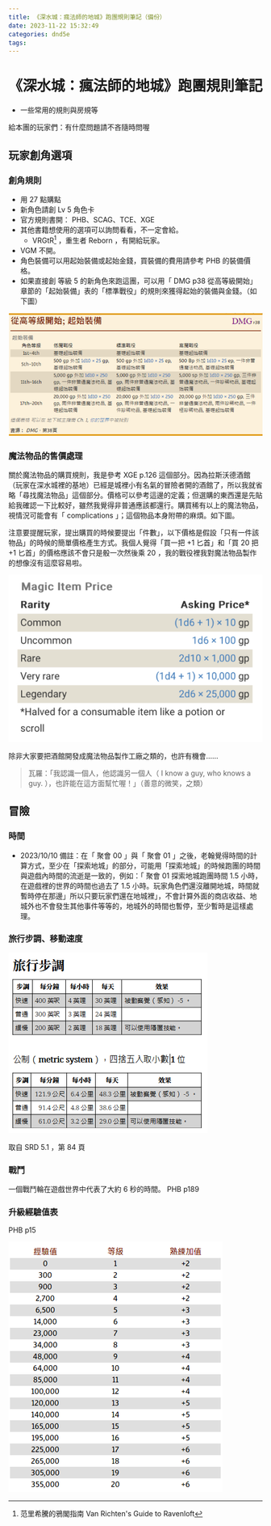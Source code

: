 ```yaml
---
title: 《深水城：瘋法師的地城》跑團規則筆記（備份）
date: 2023-11-22 15:32:49
categories: dnd5e
tags:
---
```


# 《深水城：瘋法師的地城》跑團規則筆記

- 一些常用的規則與房規等

給本團的玩家們：有什麼問題請不吝隨時問喔

## 玩家創角選項

### 創角規則

- 用 27 點購點
- 新角色請創 Lv 5 角色卡
- 官方規則書開： PHB、SCAG、TCE、XGE
- 其他書籍想使用的選項可以詢問看看，不一定會給。
  - VRGtR[^VRGtR] ，重生者 Reborn ，有開給玩家。
- VGM 不開。
- 角色裝備可以用起始裝備或起始金錢，買裝備的費用請參考 PHB 的裝備價格。
- 如果直接創 等級 5 的新角色來跑這團，可以用「 DMG p38 從高等級開始」章節的「起始裝備」表的「標準戰役」的規則來獲得起始的裝備與金錢。（如下圖）

![DMG p38 從高等級開始章節的起始裝備表](./../images/dnd5e/dnd5e-init-equipment.png)

[^VRGtR]: 范里希騰的鴉閣指南 Van Richten's Guide to Ravenloft

### 魔法物品的售價處理

關於魔法物品的購買規則，我是參考 XGE p.126 這個部分。因為拉斯沃德酒館（玩家在深水城裡的基地）已經是城裡小有名氣的冒險者開的酒館了，所以我就省略「尋找魔法物品」這個部分。價格可以參考這邊的定義；但選購的東西還是先貼給我確認一下比較好，雖然我覺得非普通應該都還行。購買稀有以上的魔法物品，視情況可能會有「 complications 」；這個物品本身附帶的麻煩。如下圖。

注意要提醒玩家，提出購買的時候要提出「件數」，以下價格是假設「只有一件該物品」的時候的簡單價格產生方式。我個人覺得「買一把 +1 匕首」和「買 20 把 +1 匕首」的價格應該不會只是骰一次然後乘 20 ，我的戰役裡我對魔法物品製作的想像沒有這麼容易啦。

![XGE p.126 魔法物品的價格表](./../images/dnd5e/dnd5e-xge-magic-item-price.png)

除非大家要把酒館開發成魔法物品製作工廠之類的，也許有機會……

> 瓦羅：「我認識一個人，他認識另一個人（ I know a guy, who knows a guy. ），也許能在這方面幫忙喔！」（善意的微笑，之類）

## 冒險

### 時間

- 2023/10/10 備註：在「 聚會 00 」與「 聚會 01 」之後，老翰覺得時間的計算方式，至少在「探索地城」的部分，可能用「探索地城」的時候跑團的時間與遊戲內時間的流逝是一致的，例如：「 聚會 01 探索地城跑團時間 1.5 小時，在遊戲裡的世界的時間也過去了 1.5 小時。玩家角色們還沒離開地城，時間就暫時停在那邊」所以只要玩家們還在地城裡」，不會計算外面的商店收益、地城外也不會發生其他事件等等的，地城外的時間也暫停，至少暫時是這樣處理。

### 旅行步調、移動速度

![旅行步調、移動速度](./../images/dnd5e/dnd5e-srd-travel.png)

取自 SRD 5.1 ，第 84 頁

### 戰鬥

一個戰鬥輪在遊戲世界中代表了大約 6 秒的時間。 PHB p189

### 升級經驗值表

PHB p15

![升級經驗值表](./../images/dnd5e/dnd5e-srd-level-up.png)
